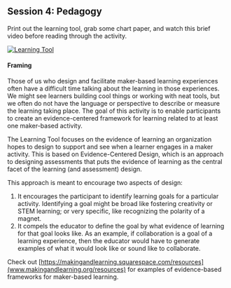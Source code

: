 ## Session 4: Pedagogy 

Print out the learning tool, grab some chart paper, and watch this brief video before reading through the activity. 

[![Learning Tool](https://img.youtube.com/vi/EnjM49OKZaA/0.jpg)](https://www.youtube.com/watch?v=EnjM49OKZaA "Learning Tool")


#### Framing 
Those of us who design and facilitate maker-based learning experiences often have a difficult time talking about the learning in those experiences. We might see learners building cool things or working with neat tools, but we often do not have the language or perspective to describe or measure the learning taking place. The goal of this activity is to enable participants to create an evidence-centered framework for learning related to at least one maker-based activity.

The Learning Tool focuses on the evidence of learning  an organization hopes to design to support and see when a learner engages in a maker activity. This is based on Evidence-Centered Design, which is an approach to designing assessments that puts the evidence of learning as the central facet of the learning (and assessment) design.

This approach is meant to encourage two aspects of design:  
1. It encourages the participant to identify learning goals for a particular activity. Identifying a goal might be broad like fostering creativity or STEM learning; or very specific, like recognizing the polarity of a magnet.
2. It compels the educator to define the goal by what evidence of learning for that goal looks like. As an example, if collaboration is a goal of a learning experience, then the educator would have to generate examples of what it would look like or sound like to collaborate. 

Check out [https://makingandlearning.squarespace.com/resources](www.makingandlearning.org/resources) for examples of evidence-based frameworks for maker-based learning.
